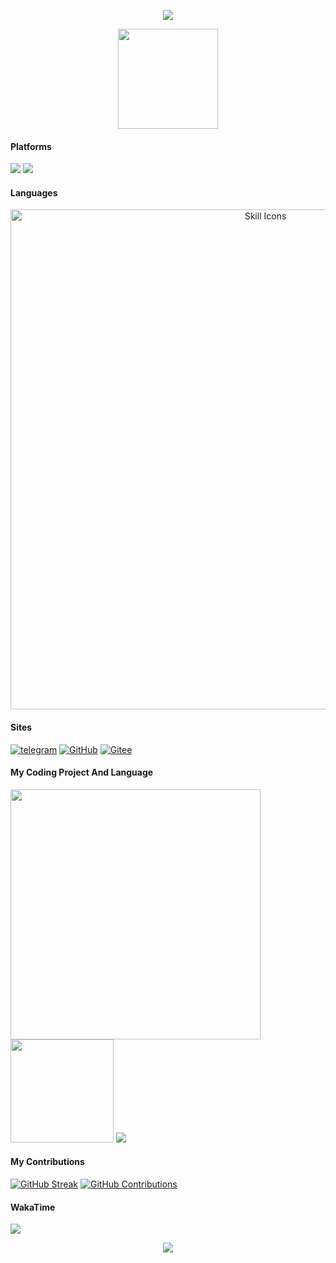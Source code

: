 <!-- 个人主页欢迎语-->

<p align="center">
<img src="https://capsule-render.vercel.app/api?type=waving&color=timeGradient&height=300&&section=header&text=Hello&fontSize=90&fontAlign=50&fontAlignY=30&desc=Welcome%20to%20MapleLeaf's%20Homepage&descColor=gradient&descAlign=50&descSize=30&descAlignY=60&animation=twinkling" />
</p>

<!-- 统计访问数据 -->

<div>
    <img src="https://count.getloli.com/@MapleLeaf2007?name=MapleLeaf2007&theme=random" style=" display: block; margin-left: auto; margin-right: auto; height: 160px"/>
</div>

<!-- 开发平台 -->

#### Platforms

[![](https://img.shields.io/badge/Windows-11-4e9eee?style=flat-square&logo=windows&logoColor=ffffff)](https://www.microsoft.com/windows/windows-11)
[![](https://img.shields.io/badge/-Linux-FCC624?style=flat-square&logo=linux&logoColor=black)]([https://](https://github.com/torvalds/linux))

<!-- 技术栈 -->

#### Languages

<p align="center">
    <!-- https://github.com/LelouchFR/skill-icons -->
    <img width="800" src="https://go-skill-icons.vercel.app/api/icons?i=py,html,css,js,ts,md,rust,go,nodejs&titles=true" alt="Skill Icons" title="Skill Icons">
</p>

<!--联系网站-->

#### Sites

<a href="https://t.me/MapleLeaf2007" target="_blank"><img src="https://img.shields.io/badge/telegram-@MapleLeaf-000000.svg?style=flat-square&logo=telegram" alt="telegram"/></a>
<a href="https://github.com/mapleleaf2007"><img src="https://img.shields.io/badge/GitHub-@MapleLeaf-000000.svg?logo=GitHub" alt="GitHub" target="_blank"></a>
<a href="https://gitee.com/maple-leaf-sweeping"><img src="https://img.shields.io/badge/Gitee-@MapleLeaf-000000.svg?logo=Gitee" alt="Gitee" target="_blank"></a>

<!-- 技术统计-->

#### My Coding Project And Language

<div>
<img align="165" width="400" src="https://github-readme-stats.vercel.app/api?username=MapleLeaf2007&theme=transparent&include_all_commits=true&show_icons=true&hide_border=true" />
<img height="165" src="https://github-readme-stats.vercel.app/api/top-langs/?username=MapleLeaf2007&theme=calm&langs_count=6&layout=compact" />
<img align="165" src="https://github-readme-stats.vercel.app/api/top-langs/?username=MapleLeaf2007&theme=transparent&hide_border=true&layout=donut-vertical&langs_count=6" />
</div>

<!--我的贡献-->

#### My Contributions

[![GitHub Streak](https://streak-stats.demolab.com/?user=MapleLeaf2007&theme=catppuccin-latte)](https://gitee.com/maple-leaf-sweeping)
[![GitHub Contributions](https://github-readme-activity-graph.vercel.app/graph?username=MapleLeaf2007&theme=github-compact&hide_border=true&area=true)](https://gitee.com/maple-leaf-sweeping)

<!--代码编写时长-->

#### WakaTime

<img align="center" src="https://github-readme-stats.vercel.app/api/wakatime?username=MapleLeaf2007&theme=transparent&hide_border=true&layout=compact&langs_count=22" />

<!-- 个人主页结束语 -->

<p align="center">
<img src="https://capsule-render.vercel.app/api?type=waving&color=timeGradient&height=300&&section=footer&text=THE%20END&fontSize=90&fontAlign=50&fontAlignY=70&desc=Thank%20you%20for%20visiting%20MapleLeaf's%20Homepage&descColor=gradient&descAlign=50&descSize=30&descAlignY=40&animation=twinkling" />
</p>

